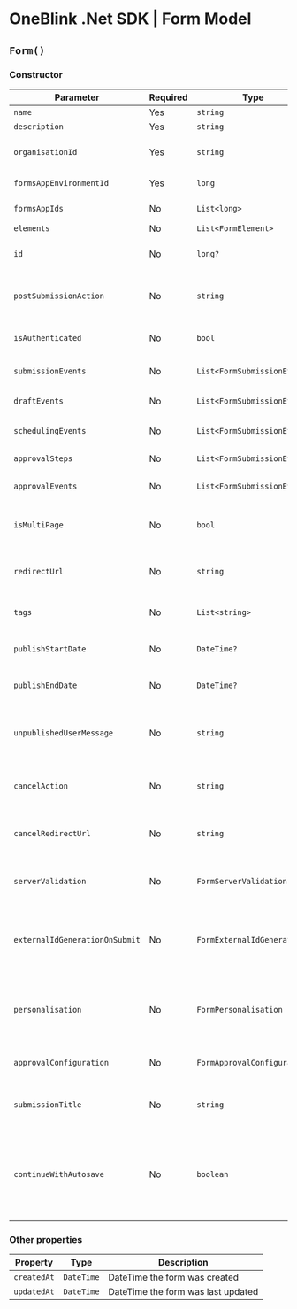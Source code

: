 # OneBlink .Net SDK | Form Model

## `Form()`

### Constructor

| Parameter                      | Required | Type                        | Description                                                                                                                 | Default Value                     |
| ------------------------------ | -------- | --------------------------- | --------------------------------------------------------------------------------------------------------------------------- | --------------------------------- |
| `name`                         | Yes      | `string`                    |                                                                                                                             |                                   |
| `description`                  | Yes      | `string`                    |                                                                                                                             |                                   |
| `organisationId`               | Yes      | `string`                    | Id of the organisation this form is associated too                                                                          |                                   |
| `formsAppEnvironmentId`        | Yes      | `long`                      | Id of the environment this form is part of                                                                                  |                                   |
| `formsAppIds`                  | No       | `List<long>`                | List of Form Apps id's                                                                                                      | `new List<long>()`                |
| `elements`                     | No       | `List<FormElement>`         | List of FormElement's                                                                                                       | `new List<FormElement>()`         |
| `id`                           | No       | `long?`                     | Will be assigned by OneBlink when form is creating                                                                          | `null`                            |
| `postSubmissionAction`         | No       | `string`                    | Allowed values of "BACK", "URL", "CLOSE", "FORMS_LIBRARY"                                                                   | `"FORMS_LIBRARY"`                 |
| `isAuthenticated`              | No       | `bool`                      | Determines if only authenticated users can access the form                                                                  | `true`                            |
| `submissionEvents`             | No       | `List<FormSubmissionEvent>` | List of Form submission events                                                                                              | `new List<FormSubmissionEvent>()` |
| `draftEvents`                  | No       | `List<FormSubmissionEvent>` | List of Form draft events                                                                                                   | `new List<FormSubmissionEvent>()` |
| `schedulingEvents`             | No       | `List<FormSubmissionEvent>` | List of Form scheduling events                                                                                              | `new List<FormSubmissionEvent>()` |
| `approvalSteps`                | No       | `List<FormSubmissionEvent>` | List of Form approval steps                                                                                                 | `new List<FormApprovalStep>()`    |
| `approvalEvents`               | No       | `List<FormSubmissionEvent>` | List of Form approval events                                                                                                | `new List<FormSubmissionEvent>()` |
| `isMultiPage`                  | No       | `bool`                      | Determines if this form a single page form or multi page form                                                               | `false`                           |
| `redirectUrl`                  | No       | `string`                    | URL to be redirected too, only applies if `postSubmissionAction` is "URL"                                                   | `null`                            |
| `tags`                         | No       | `List<string>`              | List of tags to be associated with the form                                                                                 | `new List<string>()`              |
| `publishStartDate`             | No       | `DateTime?`                 | DateTime the form should become available                                                                                   | `null`                            |
| `publishEndDate`               | No       | `DateTime?`                 | DateTime the form should become unavailable                                                                                 | `null`                            |
| `unpublishedUserMessage`       | No       | `string`                    | The message to be shown to forms users when the form is not in the published time window                                    | `null`                            |
| `cancelAction`                 | No       | `string`                    | Allowed values of "BACK", "URL", "CLOSE", "FORMS_LIBRARY"                                                                   | `"BACK"`                          |
| `cancelRedirectUrl`            | No       | `string`                    | URL to be redirected too, only applies if `cancelAction` is "URL"                                                           | `null`                            |
| `serverValidation`             | No       | `FormServerValidation`      | Optional configuration for form submission validation                                                                       | `null`                            |
| `externalIdGenerationOnSubmit` | No       | `FormExternalIdGeneration`  | Optional configuration for generating externalId after serverValidation but before submission                               | `null`                            |
| `personalisation`              | No       | `FormPersonalisation`       | Optional configuration for prefilling elements or generating new elements on form load                                      | `null`                            |
| `approvalConfiguration`        | No       | `FormApprovalConfiguration` | Optional configuration for approvals                                                                                        | `null`                            |
| `submissionTitle`              | No       | `string`                    | Optional configuration for the default submission title                                                                     | `null`                            |
| `continueWithAutosave`         | No       | `boolean`                   | Whether or not viewing the form should auto-continue with autosave data when available rather than prompting the user title | `false`                           |

### Other properties

| Property    | Type       | Description                        |
| ----------- | ---------- | ---------------------------------- |
| `createdAt` | `DateTime` | DateTime the form was created      |
| `updatedAt` | `DateTime` | DateTime the form was last updated |
